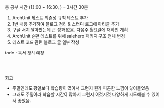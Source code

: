 총 공부 시간 (13:00 ~ 16:30, ) = 3시간 30분

1. ArchUnit 테스트 의존성 규칙 테스트 추가
2. 1번 내용 추가하여 블로그 정리 & 스터디 로그에 아티클 추가
3. 구글 서치 알아봤는데 큰 성과 없음. 다음주 월요일에 재확인 계획
4. ArchUnit 순환 테스트를 위해 salehero 패키지 구조 전체 변경
5. 테스트 코드 관련 블로그 글 일부 작성

todo : 독서 정리 예정

<br />
<br />

회고

- 주말인데도 평일보다 학습량이 많아서 그런지 뭔가 피곤한 느낌이 많이들었음
- 그래도 주말이라 학습할 시간이 많아서 그런지 이것저것 다양하게 시도해볼 수 있어서 좋았음.
